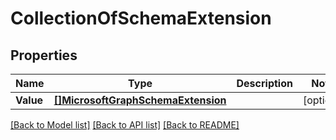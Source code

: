 # CollectionOfSchemaExtension

## Properties

Name | Type | Description | Notes
------------ | ------------- | ------------- | -------------
**Value** | [**[]MicrosoftGraphSchemaExtension**](microsoft.graph.schemaExtension.md) |  | [optional] 

[[Back to Model list]](../README.md#documentation-for-models) [[Back to API list]](../README.md#documentation-for-api-endpoints) [[Back to README]](../README.md)


